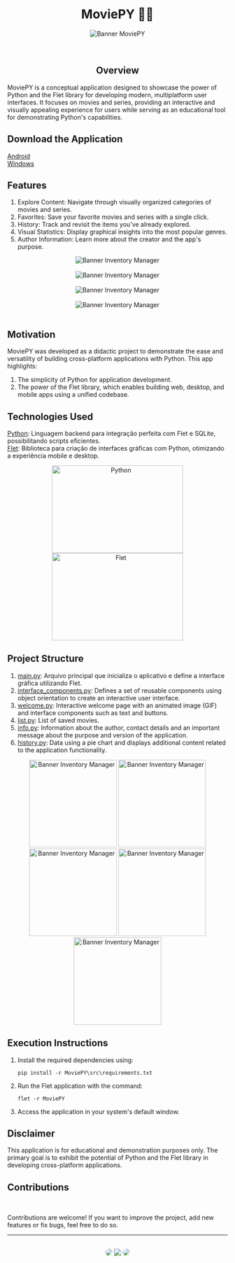 <h1 align="center">MoviePY 🎥🍿</h1>

<div align="center">
  <img src="https://github.com/SidneyTeodoroJr/MoviePY/blob/main/design/print-pc-2.png" alt="Banner MoviePY">
</div>
</br>
</br>

<h2 align="center">Overview</h2>

<p>
  MoviePY is a conceptual application designed to showcase the power of Python and the Flet library for developing modern, multiplatform user interfaces. It focuses on movies and series, providing an interactive and visually appealing experience for users while serving as an educational tool for demonstrating Python's capabilities.
</p>

<h2>Download the Application</h2>

<a href="https://raw.githubusercontent.com/SidneyTeodoroJr/MoviePY/main/build_platforms/MoviePY.apk" download>Android</a></br>
<a href="https://raw.githubusercontent.com/SidneyTeodoroJr/MoviePY/main/build_platforms/MoviePY - Win.rar" download>Windows</a>

<h2>Features</h2>

1. Explore Content: Navigate through visually organized categories of movies and series.
2. Favorites: Save your favorite movies and series with a single click.
3. History: Track and revisit the items you’ve already explored.
4. Visual Statistics: Display graphical insights into the most popular genres.
5. Author Information: Learn more about the creator and the app's purpose.


<div align="center">
  <img  src="https://github.com/SidneyTeodoroJr/MoviePY/blob/main/design/print-pc-1.png" alt="Banner Inventory Manager"> </br></br>
  <img  src="https://github.com/SidneyTeodoroJr/MoviePY/blob/main/design/print-pc-3.png" alt="Banner Inventory Manager"> </br></br> 
  <img  src="https://github.com/SidneyTeodoroJr/MoviePY/blob/main/design/print-pc-4.png" alt="Banner Inventory Manager"> </br></br>
  <img  src="https://github.com/SidneyTeodoroJr/MoviePY/blob/main/design/print-pc-5.png" alt="Banner Inventory Manager"> </br></br>
</div>

<h2>Motivation</h2>

<p>
  MoviePY was developed as a didactic project to demonstrate the ease and versatility of building cross-platform applications with Python. This app highlights:
</p>

1. The simplicity of Python for application development.
2. The power of the Flet library, which enables building web, desktop, and mobile apps using a unified codebase.

<h2>Technologies Used</h2>

[Python](https://docs.python.org/3/): Linguagem backend para integração perfeita com Flet e SQLite, possibilitando scripts eficientes.<br/>
﻿[Flet](https://flet.dev/docs/): Biblioteca para criação de interfaces gráficas com Python, otimizando a experiência mobile e desktop.<br/>

<div align="center">
  <img height=200 width=300 src="https://logosmarcas.net/wp-content/uploads/2021/10/Python-Logo.png" alt="Python"/>
  <img height=200 width=300 src="https://raw.githubusercontent.com/flet-dev/flet/main/media/logo/flet-logo.svg" alt="Flet"/>
</div>

<h2>Project Structure</h2>

1. [main.py](https://github.com/SidneyTeodoroJr/InventoryManager/blob/main/InventoryManager/main.py): Arquivo principal que inicializa o aplicativo e define a interface gráfica utilizando Flet.
2. [interface_components.py](https://github.com/SidneyTeodoroJr/MoviePY/blob/main/MoviePY/src/modules/interface_components.py): Defines a set of reusable components using object orientation to create an interactive user interface.
3. [welcome.py](https://github.com/SidneyTeodoroJr/MoviePY/blob/main/MoviePY/src/pages/welcome.py): Interactive welcome page with an animated image (GIF) and interface components such as text and buttons.
4. [list.py](https://github.com/SidneyTeodoroJr/MoviePY/blob/main/MoviePY/src/pages/list.py): List of saved movies.
5. [info.py](https://github.com/SidneyTeodoroJr/MoviePY/blob/main/MoviePY/src/pages/info.py): Information about the author, contact details and an important message about the purpose and version of the application.
6. [history.py](https://github.com/SidneyTeodoroJr/MoviePY/blob/main/MoviePY/src/pages/history.py): Data using a pie chart and displays additional content related to the application functionality.

<div align="center">
  <img width="200" src="https://github.com/SidneyTeodoroJr/MoviePY/blob/main/design/print-1.png" alt="Banner Inventory Manager"> 
  <img width="200" src="https://github.com/SidneyTeodoroJr/MoviePY/blob/main/design/print-2.jpeg" alt="Banner Inventory Manager">
  <img width="200" src="https://github.com/SidneyTeodoroJr/MoviePY/blob/main/design/print-3.jpeg" alt="Banner Inventory Manager">
  <img width="200" src="https://github.com/SidneyTeodoroJr/MoviePY/blob/main/design/print-4.jpeg" alt="Banner Inventory Manager">
  <img width="200" src="https://github.com/SidneyTeodoroJr/MoviePY/blob/main/design/print-5.jpeg" alt="Banner Inventory Manager">
</div>

<h2>Execution Instructions</h2>

1. Install the required dependencies using:
    ```shell
    pip install -r MoviePY\src\requirements.txt
2. Run the Flet application with the command:
   ```shell
   flet -r MoviePY
3. Access the application in your system's default window.

<h2>Disclaimer</h2>

<p>
  This application is for educational and demonstration purposes only. The primary goal is to exhibit the potential of Python and the Flet library in developing cross-platform applications.
</p>

## Contributions
</br>

<p>
  Contributions are welcome! If you want to improve the project, add new features or fix bugs, feel free to do so.
</p>
<hr>
</br>

<div align="center">
<a href="https://sidney-personal-portifolio.netlify.app/"><img src="https://img.shields.io/badge/-Portifolio-%230077B5?style=for-the-badge&logo=portifolio&logoColor=white" style="border-radius: 30px" target="_blank" /></a>
<a href="https://www.instagram.com/sidneyteodoroaraujo" target="_blank"><img src="https://img.shields.io/badge/-Instagram-%23E4405F?style=for-the-badge&logo=instagram&logoColor=white" /></a>
<a href="https://www.linkedin.com/in/sidey-teodoro-a-jr/" target="_blank"><img src="https://img.shields.io/badge/-LinkedIn-%230077B5?style=for-the-badge&logo=linkedin&logoColor=white" style="border-radius: 30px" target="_blank" /></a>
</div>
